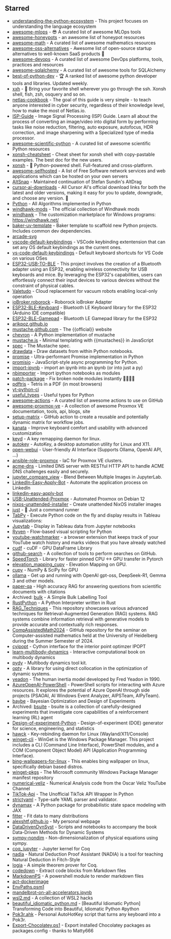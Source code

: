 ## Starred
- [understanding-the-python-ecosystem](https://github.com/brunocampos01/understanding-the-python-ecosystem) - This project focuses on understanding the language ecosystem  
- [awesome-mlops](https://github.com/kelvins/awesome-mlops) - :sunglasses: A curated list of awesome MLOps tools  
- [awesome-honeypots](https://github.com/paralax/awesome-honeypots) - an awesome list of honeypot resources  
- [awesome-math](https://github.com/rossant/awesome-math) - A curated list of awesome mathematics resources  
- [awesome-oss-alternatives](https://github.com/RunaCapital/awesome-oss-alternatives) - Awesome list of open-source startup alternatives to well-known SaaS products 🚀  
- [awesome-devops](https://github.com/wmariuss/awesome-devops) - A curated list of awesome DevOps platforms, tools, practices and resources  
- [awesome-sqlalchemy](https://github.com/dahlia/awesome-sqlalchemy) - A curated list of awesome tools for SQLAlchemy  
- [best-of-python-dev](https://github.com/ml-tooling/best-of-python-dev) - 🏆 A ranked list of awesome python developer tools and libraries. Updated weekly.  
- [xxh](https://github.com/xxh/xxh) - 🚀 Bring your favorite shell wherever you go through the ssh. Xonsh shell, fish, zsh, osquery and so on.  
- [netlas-cookbook](https://github.com/netlas-io/netlas-cookbook) - The goal of this guide is very simple - to teach anyone interested in cyber security, regardless of their knowledge level, how to make the most of Netlas.io.  
- [ISP-Guide](https://github.com/mikeroyal/ISP-Guide) - Image Signal Processing (ISP) Guide. Learn all about the process of converting an image/video into digital form by performing tasks like noise reduction, filtering, auto exposure, autofocus, HDR correction, and image sharpening with a Specialized type of media processor.  
- [awesome-scientific-python](https://github.com/rossant/awesome-scientific-python) - A curated list of awesome scientific Python resources  
- [xonsh-cheatsheet](https://github.com/anki-code/xonsh-cheatsheet) - Cheat sheet for xonsh shell with copy-pastable examples. The best doc for the new users.  
- [xonsh](https://github.com/xonsh/xonsh) - :shell: Python-powered shell. Full-featured and cross-platform.  
- [awesome-selfhosted](https://github.com/awesome-selfhosted/awesome-selfhosted) - A list of Free Software network services and web applications which can be hosted on your own servers  
- [AltSnap](https://github.com/RamonUnch/AltSnap) - Maintained continuation of Stefan Sundin's AltDrag  
- [cursor-ai-downloads](https://github.com/oslook/cursor-ai-downloads) - All Cursor AI's official download links for both the latest and older versions, making it easy for you to update, downgrade, and choose any version. 🚀  
- [Python](https://github.com/TheAlgorithms/Python) - All Algorithms implemented in Python  
- [windhawk-mods](https://github.com/ramensoftware/windhawk-mods) - The official collection of Windhawk mods  
- [windhawk](https://github.com/ramensoftware/windhawk) - The customization marketplace for Windows programs: https://windhawk.net/  
- [baker-uv-template](https://github.com/pasunboneleve/baker-uv-template) - Baker template to scaffold new Python projects. Includes common dev dependencies.  
- [arcade-svg](https://github.com/TechnicallyWeb3/arcade-svg)  
- [vscode-default-keybindings](https://github.com/jbro/vscode-default-keybindings) - VSCode keybinding extentension that can set any OS default keybindings as the current ones.  
- [vs-code-default-keybindings](https://github.com/codebling/vs-code-default-keybindings) - Default keyboard shortcuts for VS Code on various OSes  
- [ESP32-USB-TO-BLE](https://github.com/jmdmahdi/ESP32-USB-TO-BLE) - This project involves the creation of a Bluetooth adapter using an ESP32, enabling wireless connectivity for USB keyboards and mice. By leveraging the ESP32's capabilities, users can effortlessly connect their input devices to various devices without the constraint of physical cables.  
- [Valetudo](https://github.com/Hypfer/Valetudo) - Cloud replacement for vacuum robots enabling local-only operation  
- [ioBroker.roborock](https://github.com/copystring/ioBroker.roborock) - Roborock ioBroker Adapter  
- [ESP32-BLE-Keyboard](https://github.com/T-vK/ESP32-BLE-Keyboard) - Bluetooth LE Keyboard library for the ESP32 (Arduino IDE compatible)  
- [ESP32-BLE-Gamepad](https://github.com/lemmingDev/ESP32-BLE-Gamepad) - Bluetooth LE Gamepad library for the ESP32  
- [arikpoz.github.io](https://github.com/arikpoz/arikpoz.github.io)  
- [mustache.github.com](https://github.com/mustache/mustache.github.com) - The {{official}} website  
- [chevron](https://github.com/noahmorrison/chevron) - A Python implementation of mustache  
- [mustache.js](https://github.com/janl/mustache.js) - Minimal templating with {{mustaches}} in JavaScript  
- [spec](https://github.com/mustache/spec) - The Mustache spec.  
- [drawdata](https://github.com/koaning/drawdata) - Draw datasets from within Python notebooks.  
- [promise](https://github.com/syrusakbary/promise) - Ultra-performant Promise implementation in Python  
- [promisio](https://github.com/miguelgrinberg/promisio) - JavaScript-style async programming for Python.  
- [import-ipynb](https://github.com/axil/import-ipynb) - import an ipynb into an ipynb (or into just a py)  
- [nbimporter](https://github.com/grst/nbimporter) - Import ipython notebooks as modules  
- [patch-package](https://github.com/ds300/patch-package) - Fix broken node modules instantly  🏃🏽‍♀️💨  
- [pdftris](https://github.com/ThomasRinsma/pdftris) - Tetris in a PDF (in most browsers)  
- [yt-python-ci](https://github.com/timvancann/yt-python-ci)  
- [useful_types](https://github.com/hauntsaninja/useful_types) - Useful types for Python  
- [awesome-actions](https://github.com/sdras/awesome-actions) - A curated list of awesome actions to use on GitHub  
- [awesome-proxmox-ve](https://github.com/Corsinvest/awesome-proxmox-ve) - A collection of awesome Proxmox VE documentation, tools, api, blogs, site  
- [setup-matrix](https://github.com/druzsan/setup-matrix) - GitHub action to create a reusable and potentially dynamic matrix for workflow jobs.  
- [kanata](https://github.com/jtroo/kanata) - Improve keyboard comfort and usability with advanced customization  
- [keyd](https://github.com/rvaiya/keyd) - A key remapping daemon for linux.  
- [autokey](https://github.com/autokey/autokey) - AutoKey, a desktop automation utility for Linux and X11.  
- [open-webui](https://github.com/open-webui/open-webui) - User-friendly AI Interface (Supports Ollama, OpenAI API, ...)  
- [ansible-role-proxmox](https://github.com/lae/ansible-role-proxmox) - IaC for Proxmox VE clusters.  
- [acme-dns](https://github.com/joohoi/acme-dns) - Limited DNS server with RESTful HTTP API to handle ACME DNS challenges easily and securely.  
- [jupyter_compare_view](https://github.com/Octoframes/jupyter_compare_view) - Blend Between Multiple Images in JupyterLab.  
- [LinkedIn-Easy-Apply-Bot](https://github.com/nicolomantini/LinkedIn-Easy-Apply-Bot) - Automate the application process on LinkedIn  
- [linkedin-easy-apply-bot](https://github.com/joaosilvalopes/linkedin-easy-apply-bot)  
- [USB-Unattended-Proxmox](https://github.com/YosefCohen877/USB-Unattended-Proxmox) - Automated Proxmox on Debian 12  
- [nixos-unattended-installer](https://github.com/chrillefkr/nixos-unattended-installer) - Create unattended NixOS installer images  
- [just](https://github.com/casey/just) - 🤖 Just a command runner  
- [TabPy](https://github.com/tableau/TabPy) - Execute Python code on the fly and display results in Tableau visualizations:  
- [Jupytab](https://github.com/CFMTech/Jupytab) - Display in Tableau data from Jupyter notebooks  
- [Ryven](https://github.com/leon-thomm/Ryven) - Flow-based visual scripting for Python  
- [youtube-watchmarker](https://github.com/sniklaus/youtube-watchmarker) - a browser extension that keeps track of your YouTube watch history and marks videos that you have already watched  
- [cudf](https://github.com/rapidsai/cudf) - cuDF - GPU DataFrame Library   
- [github-search](https://github.com/gwen001/github-search) - A collection of tools to perform searches on GitHub.  
- [SpeedTorch](https://github.com/Santosh-Gupta/SpeedTorch) - Library for faster pinned CPU <-> GPU transfer in Pytorch   
- [elevation_mapping_cupy](https://github.com/leggedrobotics/elevation_mapping_cupy) - Elevation Mapping on GPU.  
- [cupy](https://github.com/cupy/cupy) - NumPy & SciPy for GPU  
- [ollama](https://github.com/ollama/ollama) - Get up and running with OpenAI gpt-oss, DeepSeek-R1, Gemma 3 and other models.  
- [paper-qa](https://github.com/Future-House/paper-qa) - High accuracy RAG for answering questions from scientific documents with citations  
- Archived: [bulk](https://github.com/koaning/bulk) - A Simple Bulk Labelling Tool  
- [RustPython](https://github.com/RustPython/RustPython) - A Python Interpreter written in Rust  
- [RAG_Techniques](https://github.com/NirDiamant/RAG_Techniques) - This repository showcases various advanced techniques for Retrieval-Augmented Generation (RAG) systems. RAG systems combine information retrieval with generative models to provide accurate and contextually rich responses.  
- [CompAssistedMath2024](https://github.com/matematiflo/CompAssistedMath2024) - GitHub repository for the seminar on Computer-assisted mathematics held at the University of Heidelberg during the Summer Semester of 2024.  
- [cyipopt](https://github.com/mechmotum/cyipopt) - Cython interface for the interior point optimzer IPOPT  
- [learn-multibody-dynamics](https://github.com/moorepants/learn-multibody-dynamics) - Interactive computational book on multibody dynamics  
- [pydy](https://github.com/pydy/pydy) - Multibody dynamics tool kit.  
- [opty](https://github.com/csu-hmc/opty) - A library for using direct collocation in the optimization of dynamic systems.  
- [yeadon](https://github.com/chrisdembia/yeadon) - The human inertia model developed by Fred Yeadon in 1990.  
- [AzureOpenAI-PowerShell](https://github.com/voytas75/AzureOpenAI-PowerShell) - PowerShell scripts for interacting with Azure resources. It explores the potential of Azure OpenAI through side projects (PSAOAI, AI Windows Event Analyzer, AIPSTeam, AIPyTeam).  
- [baybe](https://github.com/emdgroup/baybe) - Bayesian Optimization and Design of Experiments  
- Archived: [bsuite](https://github.com/google-deepmind/bsuite) - bsuite is a collection of carefully-designed experiments that investigate core capabilities of a reinforcement learning (RL) agent  
- [Design-of-experiment-Python](https://github.com/tirthajyoti/Design-of-experiment-Python) - Design-of-experiment (DOE) generator for science, engineering, and statistics  
- [hawck](https://github.com/snyball/hawck) - Key-rebinding daemon for Linux (Wayland/X11/Console)  
- [winget-cli](https://github.com/microsoft/winget-cli) - WinGet is the Windows Package Manager. This project includes a CLI (Command Line Interface), PowerShell modules, and a COM (Component Object Model) API (Application Programming Interface).  
- [bing-wallpapers-for-linux](https://github.com/whizzzkid/bing-wallpapers-for-linux) - This enables bing wallpaper on linux, specifically debian based distros.  
- [winget-pkgs](https://github.com/microsoft/winget-pkgs) - The Microsoft community Windows Package Manager manifest repository  
- [numerical-veliz](https://github.com/osveliz/numerical-veliz) - Numerical Analysis code from the Oscar Veliz YouTube Channel  
- [TikTok-Api](https://github.com/davidteather/TikTok-Api) - The Unofficial TikTok API Wrapper In Python  
- [strictyaml](https://github.com/crdoconnor/strictyaml) - Type-safe YAML parser and validator.  
- [dynamax](https://github.com/probml/dynamax) - A Python package for probabilistic state space modeling with JAX  
- [fitter](https://github.com/cokelaer/fitter) - Fit data to many distributions   
- [alexshtf.github.io](https://github.com/alexshtf/alexshtf.github.io) - My personal webpage  
- [DataDrivenDynSyst](https://github.com/jbramburger/DataDrivenDynSyst) - Scripts and notebooks to accompany the book Data-Driven Methods for Dynamic Systems  
- [sympy-nondim](https://github.com/cheind/sympy-nondim) - Non-dimensionalization of physical equations using sympy.  
- [coq_jupyter](https://github.com/EugeneLoy/coq_jupyter) - Jupyter kernel for Coq  
- [nadia](https://github.com/daviromero/nadia) - Natural Deduction Proof Assistant (NADIA) is a tool for teaching Natural Deduction in Fitch-Style  
- [logia](https://github.com/siladitya-basu/logia) - A simple theorem prover for Coq.  
- [codedown](https://github.com/earldouglas/codedown) - Extract code blocks from Markdown files  
- [MarkdownPS](https://github.com/Sarafian/MarkdownPS) - A powershell module to render markdown files  
- [act-dockerimage](https://github.com/JustinGrote/act-dockerimage)  
- [EnvPaths.psm1](https://gist.github.com/jaw/4d1d858b87a5c208fbe42fd4d4aa97a4)  
- [mandelbrot-on-all-accelerators.ipynb](https://gist.github.com/jpivarski/da343abd8024834ee8c5aaba691aafc7)  
- [wsl2.md](https://gist.github.com/hucsmn/da1dbc2eb5903cb3143c35313623e7b0) - A collection of WSL2 hacks  
- [beautiful_idiomatic_python.md](https://gist.github.com/0x4D31/f0b633548d8e0cfb66ee3bea6a0deff9) - [Beautiful Idiomatic Python] Transforming Code into Beautiful, Idiomatic Python #python  
- [Pok3r.ahk](https://gist.github.com/JarvisPrestidge/189ffb4da71397f221c1) - Personal AutoHotKey script that turns any keyboard into a Pok3r.  
- [Export-Chocolatey.ps1](https://gist.github.com/alimbada/449ddf65b4ef9752eff3) - Export installed Chocolatey packages as packages.config - thanks to Matty666  
